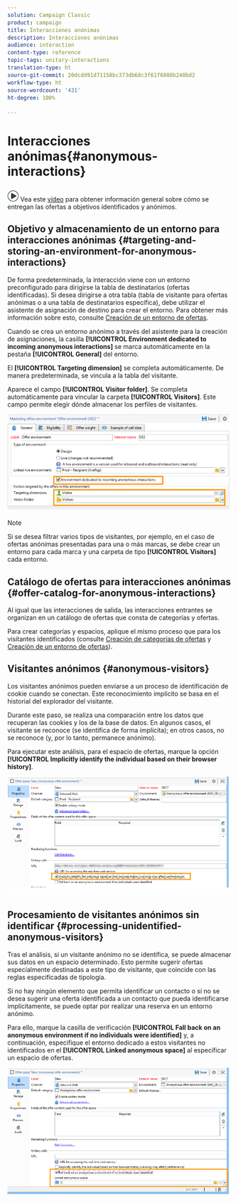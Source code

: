 ```yaml
---
solution: Campaign Classic
product: campaign
title: Interacciones anónimas
description: Interacciones anónimas
audience: interaction
content-type: reference
topic-tags: unitary-interactions
translation-type: ht
source-git-commit: 20dcdd91d71158bc373db68c3f61f6808b240bd2
workflow-type: ht
source-wordcount: '431'
ht-degree: 100%

---
```



# Interacciones anónimas{#anonymous-interactions}

![](assets/do-not-localize/how-to-video.png) Vea este [vídeo](https://helpx.adobe.com/campaign/classic/how-to/indetified-and-anonymous-interaction-in-acv6.html?playlist=/ccx/v1/collection/product/campaign/classic/segment/digital-marketers/explevel/intermediate/applaunch/get-started/collection.ccx.js&amp;ref=helpx.adobe.com) para obtener información general sobre cómo se entregan las ofertas a objetivos identificados y anónimos.

## Objetivo y almacenamiento de un entorno para interacciones anónimas {#targeting-and-storing-an-environment-for-anonymous-interactions}

De forma predeterminada, la interacción viene con un entorno preconfigurado para dirigirse la tabla de destinatarios (ofertas identificadas). Si desea dirigirse a otra tabla (tabla de visitante para ofertas anónimas o a una tabla de destinatarios específica), debe utilizar el asistente de asignación de destino para crear el entorno. Para obtener más información sobre esto, consulte [Creación de un entorno de ofertas](../../interaction/using/live-design-environments.md#creating-an-offer-environment).

Cuando se crea un entorno anónimo a través del asistente para la creación de asignaciones, la casilla **[!UICONTROL Environment dedicated to incoming anonymous interactions]** se marca automáticamente en la pestaña **[!UICONTROL General]** del entorno.

El **[!UICONTROL Targeting dimension]** se completa automáticamente. De manera predeterminada, se vincula a la tabla del visitante.

Aparece el campo **[!UICONTROL Visitor folder]**. Se completa automáticamente para vincular la carpeta **[!UICONTROL Visitors]**. Este campo permite elegir dónde almacenar los perfiles de visitantes.

![](assets/anonymous_environment_option.png)

>[!NOTE]
>
>Si se desea filtrar varios tipos de visitantes, por ejemplo, en el caso de ofertas anónimas presentadas para una o más marcas, se debe crear un entorno para cada marca y una carpeta de tipo **[!UICONTROL Visitors]** cada entorno.

## Catálogo de ofertas para interacciones anónimas {#offer-catalog-for-anonymous-interactions}

Al igual que las interacciones de salida, las interacciones entrantes se organizan en un catálogo de ofertas que consta de categorías y ofertas.

Para crear categorías y espacios, aplique el mismo proceso que para los visitantes identificados (consulte [Creación de categorías de ofertas](../../interaction/using/creating-offer-categories.md) y [Creación de un entorno de ofertas](../../interaction/using/live-design-environments.md#creating-an-offer-environment)).

## Visitantes anónimos {#anonymous-visitors}

Los visitantes anónimos pueden enviarse a un proceso de identificación de cookie cuando se conectan. Este reconocimiento implícito se basa en el historial del explorador del visitante.

Durante este paso, se realiza una comparación entre los datos que recuperan las cookies y los de la base de datos. En algunos casos, el visitante se reconoce (se identifica de forma implícita); en otros casos, no se reconoce (y, por lo tanto, permanece anónimo).

Para ejecutar este análisis, para el espacio de ofertas, marque la opción **[!UICONTROL Implicitly identify the individual based on their browser history]**.

![](assets/identification_anonymous_visitors.png)

## Procesamiento de visitantes anónimos sin identificar {#processing-unidentified-anonymous-visitors}

Tras el análisis, si un visitante anónimo no se identifica, se puede almacenar sus datos en un espacio determinado. Esto permite sugerir ofertas especialmente destinadas a este tipo de visitante, que coincide con las reglas especificadas de tipología.

Si no hay ningún elemento que permita identificar un contacto o si no se desea sugerir una oferta identificada a un contacto que pueda identificarse implícitamente, se puede optar por realizar una reserva en un entorno anónimo.

Para ello, marque la casilla de verificación **[!UICONTROL Fall back on an anonymous environment if no individuals were identified]** y, a continuación, especifique el entorno dedicado a estos visitantes no identificados en el **[!UICONTROL Linked anonymous space]** al especificar un espacio de ofertas.

![](assets/anonymous_to_anonymous_environment.png)

